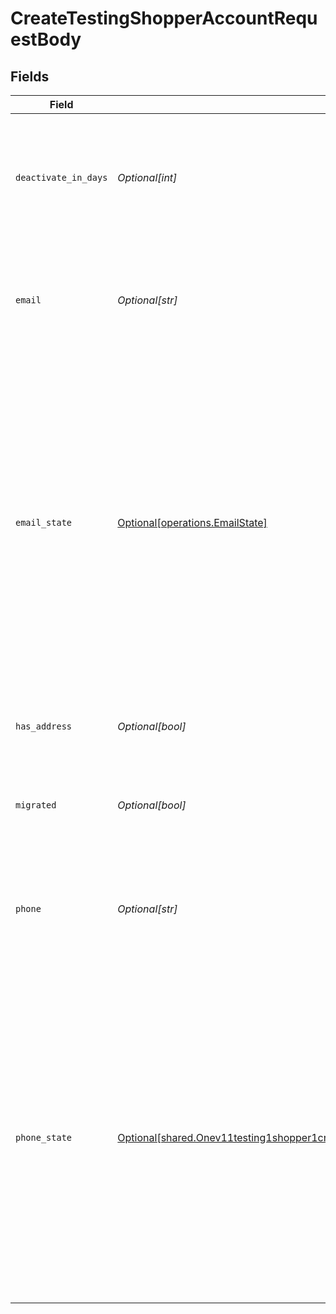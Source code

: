 # CreateTestingShopperAccountRequestBody


## Fields

| Field                                                                                                                                                                                                                                                                                                           | Type                                                                                                                                                                                                                                                                                                            | Required                                                                                                                                                                                                                                                                                                        | Description                                                                                                                                                                                                                                                                                                     | Example                                                                                                                                                                                                                                                                                                         |
| --------------------------------------------------------------------------------------------------------------------------------------------------------------------------------------------------------------------------------------------------------------------------------------------------------------- | --------------------------------------------------------------------------------------------------------------------------------------------------------------------------------------------------------------------------------------------------------------------------------------------------------------- | --------------------------------------------------------------------------------------------------------------------------------------------------------------------------------------------------------------------------------------------------------------------------------------------------------------- | --------------------------------------------------------------------------------------------------------------------------------------------------------------------------------------------------------------------------------------------------------------------------------------------------------------- | --------------------------------------------------------------------------------------------------------------------------------------------------------------------------------------------------------------------------------------------------------------------------------------------------------------- |
| `deactivate_in_days`                                                                                                                                                                                                                                                                                            | *Optional[int]*                                                                                                                                                                                                                                                                                                 | :heavy_minus_sign:                                                                                                                                                                                                                                                                                              | Number of days after which the test account is deactivated. Default: 30 days. Maximum: 180 days.                                                                                                                                                                                                                |                                                                                                                                                                                                                                                                                                                 |
| `email`                                                                                                                                                                                                                                                                                                         | *Optional[str]*                                                                                                                                                                                                                                                                                                 | :heavy_minus_sign:                                                                                                                                                                                                                                                                                              | Deprecated. Please leave this field absent and let the API automatically generate a random email.                                                                                                                                                                                                               |                                                                                                                                                                                                                                                                                                                 |
| `email_state`                                                                                                                                                                                                                                                                                                   | [Optional[operations.EmailState]](../../models/operations/emailstate.md)                                                                                                                                                                                                                                        | :heavy_minus_sign:                                                                                                                                                                                                                                                                                              | The status of the shopper account identifier (email or phone). If the account does not have this identifier, the status is "missing"; If the identifier has been used to receive an OTP code, the status is "verified"; If the identifier has not been used to receive an OTP code, the status is "unverified". | verified                                                                                                                                                                                                                                                                                                        |
| `has_address`                                                                                                                                                                                                                                                                                                   | *Optional[bool]*                                                                                                                                                                                                                                                                                                | :heavy_minus_sign:                                                                                                                                                                                                                                                                                              | Add a random U.S. address to the created account if set to `true`                                                                                                                                                                                                                                               |                                                                                                                                                                                                                                                                                                                 |
| `migrated`                                                                                                                                                                                                                                                                                                      | *Optional[bool]*                                                                                                                                                                                                                                                                                                | :heavy_minus_sign:                                                                                                                                                                                                                                                                                              | Set this account as migrated by the merchant in the request                                                                                                                                                                                                                                                     |                                                                                                                                                                                                                                                                                                                 |
| `phone`                                                                                                                                                                                                                                                                                                         | *Optional[str]*                                                                                                                                                                                                                                                                                                 | :heavy_minus_sign:                                                                                                                                                                                                                                                                                              | Deprecated. Please leave this field absent and let the API automatically generate a random phone number.                                                                                                                                                                                                        |                                                                                                                                                                                                                                                                                                                 |
| `phone_state`                                                                                                                                                                                                                                                                                                   | [Optional[shared.Onev11testing1shopper1createPostRequestBodyContentApplication1jsonSchemaPropertiesEmailState]](../../models/shared/onev11testing1shopper1createpostrequestbodycontentapplication1jsonschemapropertiesemailstate.md)                                                                            | :heavy_minus_sign:                                                                                                                                                                                                                                                                                              | The status of the shopper account identifier (email or phone). If the account does not have this identifier, the status is "missing"; If the identifier has been used to receive an OTP code, the status is "verified"; If the identifier has not been used to receive an OTP code, the status is "unverified". | verified                                                                                                                                                                                                                                                                                                        |